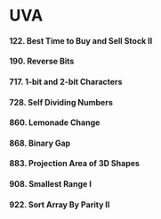 # UVA

#### 122. Best Time to Buy and Sell Stock II
#### 190. Reverse Bits
#### 717. 1-bit and 2-bit Characters
#### 728. Self Dividing Numbers
#### 860. Lemonade Change
#### 868. Binary Gap
#### 883. Projection Area of 3D Shapes
#### 908. Smallest Range I
#### 922. Sort Array By Parity II